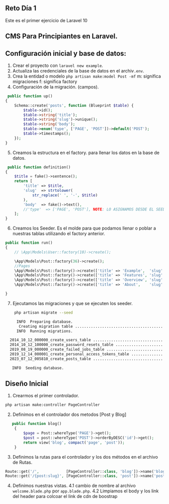 ## Reto Día 1
Este es el primer ejercicio de Laravel 10 
## CMS Para Principiantes en Laravel.

## Configuración inicial y base de datos:
1. Crear el proyecto con `laravel new example`.
2. Actualiza las credenciales de la base de datos en el archiv`.env`.
3. Crea la entidad o modelo
    `php artisan make:model Post -mf` 
        m: significa migraciones
        f: significa factory
4. Configuración de la migración. (campos).
```php
 public function up()
{
    Schema::create('posts', function (Blueprint $table) {
        $table->id();
        $table->string('title');
        $table->string('slug')->unique();
        $table->string('body');
        $table->enum('type', ['PAGE', 'POST'])->default('POST');
        $table->timestamps();
    });
}
```
5. Creamos la estructura en el factory. para llenar los datos en la base de datos.
```php
 public function definition()
{
    $title = fake()->sentence();
    return [
        'title' => $title,
        'slug'  => strtolower(
            str_replace(' ', '-', $title)
        ),
        'body'  => fake()->text(),
        //'type'  => ['PAGE', 'POST'], NOTE: LO ASIGNAMOS DESDE EL SEEDER. 
    ];
}
```
6. Creamos los Seeder. Es el molde para que podamos llenar o poblar a nuestras tablas utilizando el factory anterior.
```php
public function run()
{
    // \App\Models\User::factory(10)->create();

    \App\Models\Post::factory(36)->create();
    //Pages
    \App\Models\Post::factory()->create(['title' => 'Example',  'slug' => 'example',  'type' => 'PAGE']);
    \App\Models\Post::factory()->create(['title' => 'Features', 'slug' => 'features', 'type' => 'PAGE']);
    \App\Models\Post::factory()->create(['title' => 'Overview', 'slug' => 'overview', 'type' => 'PAGE']);
    \App\Models\Post::factory()->create(['title' => 'About',    'slug' => 'about',    'type' => 'PAGE']);

}
```
7. Ejecutamos las migraciones y que se ejecuten los seeder.
```bash
    php artisan migrate --seed

     INFO  Preparing database.  
      Creating migration table ............................................................................................................... 39ms DONE
     INFO  Running migrations.  

  2014_10_12_000000_create_users_table ................................................................................................... 64ms DONE
  2014_10_12_100000_create_password_resets_table ......................................................................................... 61ms DONE
  2019_08_19_000000_create_failed_jobs_table ............................................................................................. 43ms DONE
  2019_12_14_000001_create_personal_access_tokens_table .................................................................................. 68ms DONE
  2023_07_12_005810_create_posts_table ................................................................................................... 49ms DONE

   INFO  Seeding database.  
```

## Diseño Inicial
1. Crearmos el primer controlador.
```bash
php artisan make:controller PageController
```
2. Definimos en el controlador dos metodos [Post y Blog]
```php
   public function blog()
    {
        $page = Post::whereType('PAGE')->get();
        $post = post::whereType('POST')->orderByDESC('id')->get();
        return view('blog', compact('page', 'post'));
    }
```
3. Definimos la rutas para el controlador y los dos métodos en el archivo de Rutas.
```php
Route::get('/',            [PageController::class, 'blog'])->name('blog');
Route::get('/{post:slug}', [PageController::class, 'post'])->name('post');
```
4. Definimos nuestras vistas.
    4.1  cambio de nombre al archivo `welcome.blade.php` por `app.blade.php`.
    4.2  Limpiamos el body y los link del header para colcoar el link de cdn de boostrap



